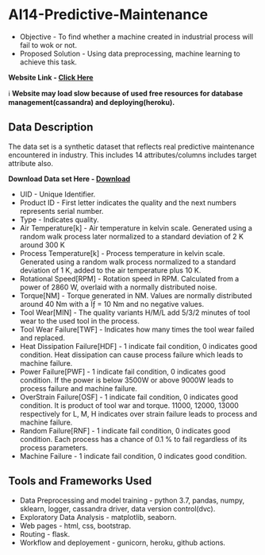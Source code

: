 # AI14-Predictive-Maintenance
* Objective - To find whether a machine created in industrial process will fail to wok or not.
* Proposed Solution - Using data preprocessing, machine learning to achieve this task.<br>

**Website Link - [Click Here](https://fault-detection-prevention-prototype-swj0.onrender.com/)** <br>

:information_source: **Website may load slow because of used free resources for database management(cassandra) and deploying(heroku).**
## Data Description
The data set is a synthetic dataset that reflects real predictive maintenance encountered in industry. This includes 14 attributes/columns includes target attribute also.<br>

**Download Data set Here - [Download](https://archive.ics.uci.edu/ml/machine-learning-databases/00601/ai4i2020.csv)**

* UID - Unique Identifier.
* Product ID - First letter indicates the quality and the next numbers represents serial number.
* Type - Indicates quality.
* Air Temperature[k] - Air temperature in kelvin scale. Generated using a random walk process later normalized to a standard deviation of 2 K around 300 K
* Process Temperature[k] - Process temperature in kelvin scale. Generated using a random walk process normalized to a standard deviation of 1 K, added to the air temperature plus 10 K.
* Rotational Speed[RPM] - Rotation speed in RPM. Calculated from a power of 2860 W, overlaid with a normally distributed noise.
* Torque[NM] - Torque generated in NM. Values are normally distributed around 40 Nm with a Ïƒ = 10 Nm and no negative values.
* Tool Wear[MIN] - The quality variants H/M/L add 5/3/2 minutes of tool wear to the used tool in the process.
* Tool Wear Failure[TWF] - Indicates how many times the tool wear failed and replaced.
* Heat Dissipation Failure[HDF] - 1 indicate fail condition, 0 indicates good condition. Heat dissipation can cause process failure which leads to machine failure.
* Power Failure[PWF] - 1 indicate fail condition, 0 indicates good condition. If the power is below 3500W or above 9000W leads to process failure and machine failure.
* OverStrain Failure[OSF] - 1 indicate fail condition, 0 indicates good condition. It is product of tool war and torque. 11000, 12000, 13000 respectively for L, M, H indicates over strain failure leads to process and machine failure.
* Random Failure[RNF] - 1 indicate fail condition, 0 indicates good condition. Each process has a chance of 0.1 % to fail regardless of its process parameters.
* Machine Failure - 1 indicate fail condition, 0 indicates good condition.

## Tools and Frameworks Used
* Data Preprocessing and model training - python 3.7, pandas, numpy, sklearn, logger, cassandra driver, data version control(dvc).
* Exploratory Data Analysis - matplotlib, seaborn.
* Web pages - html, css, bootstrap.
* Routing - flask.
* Workflow and deployement - gunicorn, heroku, github actions.
